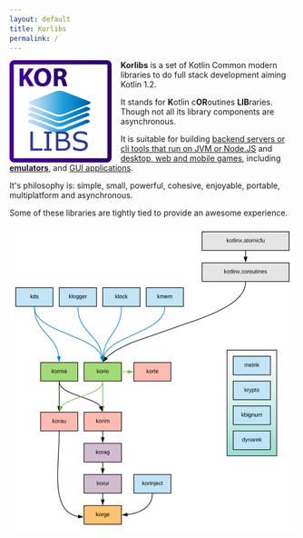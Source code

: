 ```yaml
---
layout: default
title: Korlibs
permalink: /
---
```


<img src="/i/logos/korlibs.svg" width="180" height="180" style="float:left;margin-right:16px;"/>

**Korlibs** is a set of Kotlin Common modern libraries to do full stack development aiming Kotlin 1.2.

It stands for **K**otlin c**OR**outines **LIB**raries. Though not all its library components are asynchronous.

It is suitable for building [backend servers or cli tools that run on JVM or Node.JS](/korio) and [desktop, web and mobile games](/korge), including [**emulators**](https://github.com/kpspemu/kpspemu), and [GUI applications](/korui).

It's philosophy is: simple, small, powerful, cohesive, enjoyable, portable, multiplatform and asynchronous.

Some of these libraries are tightly tied to provide an awesome experience.

![](korlibs-deps.svg)

